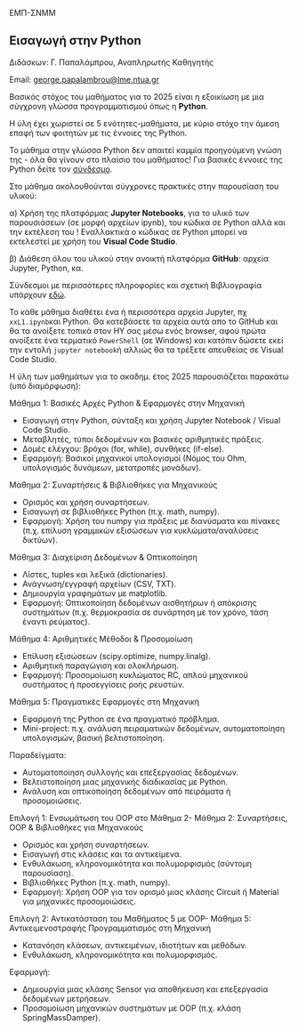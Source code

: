 ΕΜΠ-ΣΝΜΜ

<h2>Εισαγωγή στην Python </h2>

Διδάσκων: Γ. Παπαλάμπρου, Αναπληρωτής Καθηγητής

Email: george.papalambrou@lme.ntua.gr

Βασικός στόχος του μαθήματος για το 2025 είναι η εξοικίωση με μια σύγχρονη γλώσσα προγραμματισμού όπως η **Python**.

Η ύλη έχει χωριστεί σε 5 ενότητες-μαθήματα, με κύριο στόχο την άμεση επαφή των φοιτητών με τις έννοιες της Python.

Το μάθημα  στην γλώσσα Python δεν απαιτεί καμμία προηγούμενη γνώση της - όλα θα γίνουν στο πλαίσιο του μαθήματος! Για βασικές έννοιες της Python δείτε τον [σύνδεσμο](python_intro.md).

Στο μάθημα ακολουθούνται σύγχρονες πρακτικές στην παρουσίαση του υλικού: 

α) Χρήση της πλατφόρμας **Jupyter Notebooks**, για το υλικό των παρουσιάσεων (σε μορφή αρχείων ipynb), του κώδικα σε Python 
αλλά και την εκτέλεση του ! 
Εναλλακτικά  ο κώδικας σε Python μπορεί να εκτελεστεί με χρήση του **Visual Code Studio**.

β) Διάθεση όλου του υλικού στην ανοικτή πλατφόρμα **GitHub**: αρχεία Jupyter, Python, κα.

Σύνδεσμοι με περισσότερες πληροφορίες και σχετική Βιβλιογραφία υπάρχουν [εδώ](Bibliography.md).

Το κάθε μάθημα διαθέτει ένα ή περισσότερα αρχεία Jupyter, πχ `xxL1.ipynb`και Python. Θα κατεβάσετε τα αρχεία αυτά απο το GitHub και θα τα ανοίξετε τοπικά στον ΗΥ σας μέσω ενός browser, αφού πρώτα ανοίξετε ένα τερματικό `PowerShell` (σε Windows) και κατόπιν δώσετε εκεί την εντολή `jupyter notebook`ή αλλιώς θα τα τρέξετε  απευθείας σε Visual Code Studio.


Η ύλη των μαθημάτων για το ακαδημ. έτος 2025 παρουσιάζεται παρακάτω (υπό διαμόρφωση):

Μάθημα 1: Βασικές Αρχές Python & Εφαρμογές στην Μηχανική
- Εισαγωγή στην Python, σύνταξη και χρήση Jupyter Notebook / Visual Code Studio.
- Μεταβλητές, τύποι δεδομένων και βασικές αριθμητικές πράξεις.
- Δομές ελέγχου: βρόχοι (for, while), συνθήκες (if-else).
- Εφαρμογή: Βασικοί μηχανικοί υπολογισμοί (Νόμος του Ohm, υπολογισμός δυνάμεων, μετατροπές μονάδων).


Μάθημα 2: Συναρτήσεις & Βιβλιοθήκες για Μηχανικούς
- Ορισμός και χρήση συναρτήσεων.
- Εισαγωγή σε βιβλιοθήκες Python (π.χ. math, numpy).
- Εφαρμογή: Χρήση του numpy για πράξεις με διανύσματα και πίνακες (π.χ. επίλυση γραμμικών εξισώσεων για κυκλώματα/αναλύσεις δικτύων).


Μάθημα 3: Διαχείριση Δεδομένων & Οπτικοποίηση
- Λίστες, tuples  και λεξικά (dictionaries).
- Ανάγνωση/εγγραφή αρχείων (CSV, TXT).
- Δημιουργία γραφημάτων με matplotlib.
- Εφαρμογή: Οπτικοποίηση δεδομένων αισθητήρων ή απόκρισης συστημάτων (π.χ. θερμοκρασία σε συνάρτηση με τον χρόνο, τάση έναντι ρεύματος).


Μάθημα 4: Αριθμητικές Μέθοδοι & Προσομοίωση
- Επίλυση εξισώσεων (scipy.optimize, numpy.linalg).
- Αριθμητική παραγώγιση και ολοκλήρωση.
- Εφαρμογή: Προσομοίωση κυκλώματος RC, απλού μηχανικού συστήματος ή προσεγγίσεις ροής ρευστών.


Μάθημα 5: Πραγματικές Εφαρμογές στη Μηχανική
- Εφαρμογή της Python σε ένα πραγματικό πρόβλημα.
- Mini-project: π.χ. ανάλυση πειραματικών δεδομένων, αυτοματοποίηση υπολογισμών, βασική βελτιστοποίηση.

Παραδείγματα:
- Αυτοματοποίηση συλλογής και επεξεργασίας δεδομένων.
- Βελτιστοποίηση μιας μηχανικής διαδικασίας με Python.
- Ανάλυση και οπτικοποίηση δεδομένων από πειράματα ή προσομοιώσεις.

Επιλογή 1: Ενσωμάτωση του OOP στο Μάθημα 2-
Μάθημα 2: Συναρτήσεις, OOP & Βιβλιοθήκες για Μηχανικούς
- Ορισμός και χρήση συναρτήσεων.
- Εισαγωγή στις κλάσεις και τα αντικείμενα.
- Ενθυλάκωση, κληρονομικότητα και πολυμορφισμός (σύντομη παρουσίαση).
- Βιβλιοθήκες Python (π.χ. math, numpy).
- Εφαρμογή: Χρήση OOP για τον ορισμό μιας κλάσης Circuit ή Material για μηχανικές προσομοιώσεις.


Επιλογή 2: Αντικατάσταση του Μαθήματος 5 με OOP-
Μάθημα 5: Αντικειμενοστραφής Προγραμματισμός στη Μηχανική
- Κατανόηση κλάσεων, αντικειμένων, ιδιοτήτων και μεθόδων.
- Ενθυλάκωση, κληρονομικότητα και πολυμορφισμός.

Εφαρμογή:
- Δημιουργία μιας κλάσης Sensor για αποθήκευση και επεξεργασία δεδομένων μετρήσεων.
- Προσομοίωση μηχανικών συστημάτων με OOP (π.χ. κλάση SpringMassDamper).

